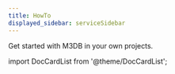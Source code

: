 ```yaml
---
title: HowTo
displayed_sidebar: serviceSidebar
---
```


Get started with M3DB in your own projects.

import DocCardList from '@theme/DocCardList';

<DocCardList />
